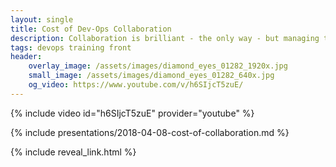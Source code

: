 ```yaml
---
layout: single
title: Cost of Dev-Ops Collaboration
description: Collaboration is brilliant - the only way - but managing the volatility, uncertainty, confusion and ambiguity associated with it is expensive.
tags: devops training front
header:
    overlay_image: /assets/images/diamond_eyes_01282_1920x.jpg
    small_image: /assets/images/diamond_eyes_01282_640x.jpg
    og_video: https://www.youtube.com/v/h6SIjcT5zuE/
---
```


{% include video id="h6SIjcT5zuE" provider="youtube" %}

{% include presentations/2018-04-08-cost-of-collaboration.md %}

{% include reveal_link.html %}
